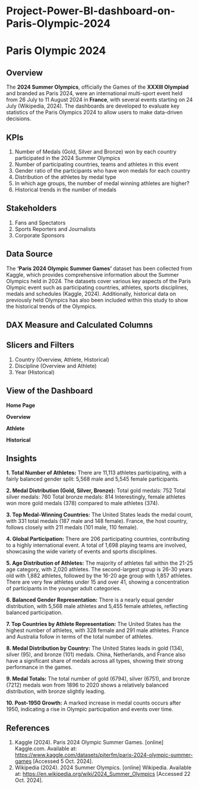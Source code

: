 # Project-Power-BI-dashboard-on-Paris-Olympic-2024
# Paris Olympic 2024

## Overview
The **2024 Summer Olympics**, officially the Games of the **XXXIII Olympiad** and branded as Paris 2024, were an international multi-sport event held from 26 July to 11 August 2024 in **France**, with several events starting on 24 July (Wikipedia, 2024). The dashboards are developed to evaluate key statistics of the Paris Olympics 2024 to allow users to make data-driven decisions.

## KPIs
1. Number of Medals (Gold, Silver and Bronze) won by each country participated in the 2024 Summer Olympics
2. Number of participating countries, teams and athletes in this event
3. Gender ratio of the participants who have won medals for each country
4. Distribution of the athletes by medal type
5. In which age groups, the number of medal winning athletes are higher?
6. Historical trends in the number of medals

## Stakeholders
1. Fans and Spectators
2. Sports Reporters and Journalists
3. Corporate Sponsors

## Data Source
The **‘Paris 2024 Olympic Summer Games’** dataset has been collected from Kaggle, which provides comprehensive information about the Summer Olympics held in 2024. The datasets cover various key aspects of the Paris Olympic event such as participating countries, athletes, sports disciplines, medals and schedules (Kaggle, 2024). Additionally, historical data on previously held Olympics has also been included within this study to show the historical trends of the Olympics.

## DAX Measure and Calculated Columns

## Slicers and Filters
1. Country (Overview, Athlete, Historical)
2. Discipline (Overview and Athlete)
3. Year (Historical)

## View of the Dashboard
**Home Page**

**Overview**

**Athlete**

**Historical**


## Insights

**1. Total Number of Athletes:**
There are 11,113 athletes participating, with a fairly balanced gender split: 5,568 male and 5,545 female participants.

**2. Medal Distribution (Gold, Silver, Bronze):**
Total gold medals: 752
Total silver medals: 760
Total bronze medals: 814
Interestingly, female athletes won more gold medals (378) compared to male athletes (374).

**3. Top Medal-Winning Countries:**
The United States leads the medal count, with 331 total medals (187 male and 148 female).
France, the host country, follows closely with 211 medals (101 male, 110 female).

**4. Global Participation:**
There are 206 participating countries, contributing to a highly international event.
A total of 1,698 playing teams are involved, showcasing the wide variety of events and sports disciplines.

**5. Age Distribution of Athletes:**
The majority of athletes fall within the 21-25 age category, with 2,020 athletes. The second-largest group is 26-30 years old with 1,882 athletes, followed by the 16-20 age group with 1,857 athletes.
There are very few athletes under 15 and over 41, showing a concentration of participants in the younger adult categories.

**6. Balanced Gender Representation:**
There is a nearly equal gender distribution, with 5,568 male athletes and 5,455 female athletes, reflecting balanced participation.

**7. Top Countries by Athlete Representation:**
The United States has the highest number of athletes, with 328 female and 291 male athletes.
France and Australia follow in terms of the total number of athletes.

**8. Medal Distribution by Country:**
The United States leads in gold (134), silver (95), and bronze (101) medals.
China, Netherlands, and France also have a significant share of medals across all types, showing their strong performance in the games.

**9. Medal Totals:**
The total number of gold (6794), silver (6751), and bronze (7212) medals won from 1896 to 2020 shows a relatively balanced distribution, with bronze slightly leading.

**10. Post-1950 Growth:**
A marked increase in medal counts occurs after 1950, indicating a rise in Olympic participation and events over time.

## References
1. Kaggle (2024). Paris 2024 Olympic Summer Games. [online] Kaggle.com. Available at: https://www.kaggle.com/datasets/piterfm/paris-2024-olympic-summer-games [Accessed 5 Oct. 2024].
2. Wikipedia (2024). 2024 Summer Olympics. [online] Wikipedia. Available at: https://en.wikipedia.org/wiki/2024_Summer_Olympics [Accessed 22 Oct. 2024].

